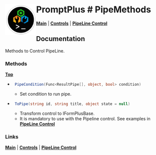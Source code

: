 # <img align="left" width="100" height="100" src="./images/icon.png"> PromptPlus # PipeMethods
[**Main**](index.md#help) | 
[**Controls**](index.md#apis) |
[**PipeLine Control**](pipeline)

## Documentation
Methods to Control PipeLine.

### Methods
[**Top**](#promptplus--pipemethods)

- ```csharp
   PipeCondition(Func<ResultPipe[], object, bool> condition)
  ``` 
  - Set condition to run pipe.

- ```csharp
   ToPipe(string id, string title, object state = null)
  ``` 
  - Transform control to IFormPlusBase.
  - It is mandatory to use with the Pipeline control. See examples in [**PipeLine Control**](pipeline)

### Links
[**Main**](index.md#help) | 
[**Controls**](index.md#apis) |
[**PipeLine Control**](pipeline)

